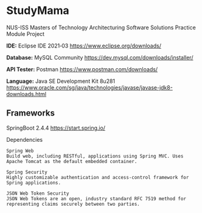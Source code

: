 # StudyMama
NUS-ISS Masters of Technology
Architecturing Software Solutions
Practice Module Project

**IDE:** Eclipse IDE 2021‑03 https://www.eclipse.org/downloads/

**Database:**  MySQL Community https://dev.mysql.com/downloads/installer/

**API Tester:** Postman https://www.postman.com/downloads/

**Language:** Java SE Development Kit 8u281 https://www.oracle.com/sg/java/technologies/javase/javase-jdk8-downloads.html

Frameworks
-
SpringBoot 2.4.4
https://start.spring.io/

Dependencies
```
Spring Web
Build web, including RESTful, applications using Spring MVC. Uses Apache Tomcat as the default embedded container.

Spring Security
Highly customizable authentication and access-control framework for Spring applications.

JSON Web Token Security
JSON Web Tokens are an open, industry standard RFC 7519 method for representing claims securely between two parties.
```
